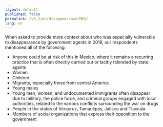 ```yaml
---
layout: default
published: false
permalink: /v3_1/en/disappearance/MEX/
lang: en
---
```


When asked to provide more context about who was especially vulnerable to disappearance by government agents in 2018, our respondents mentioned all of the following:
-	Anyone could be at risk of this in Mexico, where it remains a recurring practice that is often directly carried out or tacitly tolerated by state agents
-	Women
-	Children
-	Migrants, especially those from central America
-	Young males
-	Young men, women, and undocumented immigrants often disappear due to military, the police force, and criminal groups engaged with local authorities, related to the various conflicts surrounding the war on drugs
-	People in the states of Veracruz, Tamaulipas, Jalisco and Tlaxcala
-	Members of social organizations that express their opposition to the government

